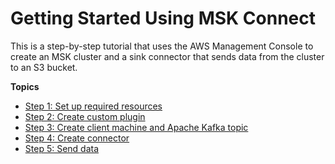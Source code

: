 # Getting Started Using MSK Connect<a name="msk-connect-getting-started"></a>

This is a step\-by\-step tutorial that uses the AWS Management Console to create an MSK cluster and a sink connector that sends data from the cluster to an S3 bucket\.

**Topics**
+ [Step 1: Set up required resources](mkc-tutorial-setup.md)
+ [Step 2: Create custom plugin](mkc-create-plugin.md)
+ [Step 3: Create client machine and Apache Kafka topic](mkc-create-topic.md)
+ [Step 4: Create connector](mkc-create-connector.md)
+ [Step 5: Send data](mkc-send-data.md)